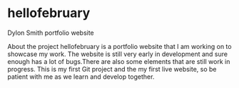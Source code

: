 # hellofebruary
Dylon Smith portfolio website

About the project
hellofebruary is a portfolio website that I am working on to showcase my work. The website is still very early in development and sure enough has a lot of bugs.There are also some elements that are still work in progress. This is my first Git project and the my first live website, so be patient with me as we learn and develop together.
